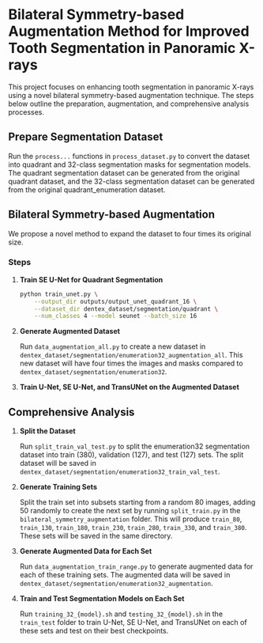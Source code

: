 # Bilateral Symmetry-based Augmentation Method for Improved Tooth Segmentation in Panoramic X-rays

This project focuses on enhancing tooth segmentation in panoramic X-rays using a novel bilateral symmetry-based augmentation technique. The steps below outline the preparation, augmentation, and comprehensive analysis processes.

## Prepare Segmentation Dataset

Run the `process...` functions in `process_dataset.py` to convert the dataset into quadrant and 32-class segmentation masks for segmentation models. The quadrant segmentation dataset can be generated from the original quadrant dataset, and the 32-class segmentation dataset can be generated from the original quadrant_enumeration dataset.

## Bilateral Symmetry-based Augmentation

We propose a novel method to expand the dataset to four times its original size.

### Steps

1. **Train SE U-Net for Quadrant Segmentation**

    ```sh
    python train_unet.py \
        --output_dir outputs/output_unet_quadrant_16 \
        --dataset_dir dentex_dataset/segmentation/quadrant \
        --num_classes 4 --model seunet --batch_size 16
    ```

2. **Generate Augmented Dataset**

    Run `data_augmentation_all.py` to create a new dataset in `dentex_dataset/segmentation/enumeration32_augmentation_all`. This new dataset will have four times the images and masks compared to `dentex_dataset/segmentation/enumeration32`.

3. **Train U-Net, SE U-Net, and TransUNet on the Augmented Dataset**

## Comprehensive Analysis

1. **Split the Dataset**

    Run `split_train_val_test.py` to split the enumeration32 segmentation dataset into train (380), validation (127), and test (127) sets. The split dataset will be saved in `dentex_dataset/segmentation/enumeration32_train_val_test`.

2. **Generate Training Sets**

    Split the train set into subsets starting from a random 80 images, adding 50 randomly to create the next set by running `split_train.py` in the `bilateral_symmetry_augmentation` folder. This will produce `train_80`, `train_130`, `train_180`, `train_230`, `train_280`, `train_330`, and `train_380`. These sets will be saved in the same directory.

3. **Generate Augmented Data for Each Set**

    Run `data_augmentation_train_range.py` to generate augmented data for each of these training sets. The augmented data will be saved in `dentex_dataset/segmentation/enumeration32_augmentation`.

4. **Train and Test Segmentation Models on Each Set**

    Run `training_32_{model}.sh` and `testing_32_{model}.sh` in the `train_test` folder to train U-Net, SE U-Net, and TransUNet on each of these sets and test on their best checkpoints.
